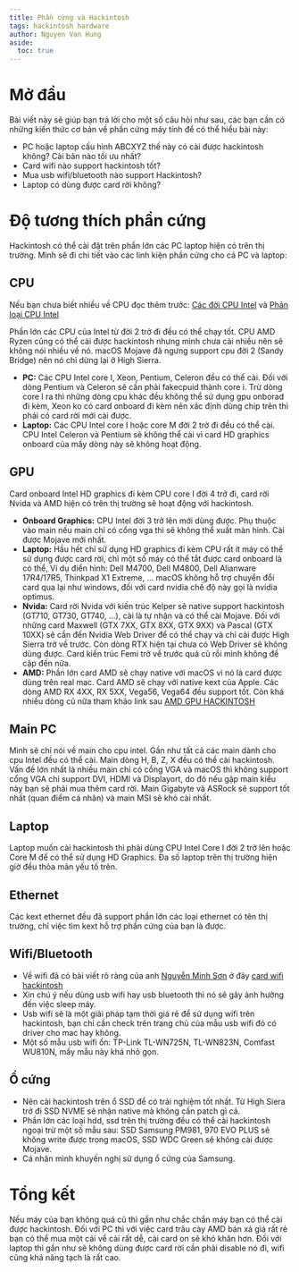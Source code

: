 ```yaml
---
title: Phần cứng và Hackintosh
tags: hackintosh hardware
author: Nguyen Van Hung
aside:
  toc: true
---
```

# Mở đầu
Bài viết này sẽ giúp bạn trả lời cho một số câu hỏi như sau, các bạn cần có những kiến thức cơ bản về phần cứng máy tính để có thể hiểu bài này:
- PC hoặc laptop cấu hình ABCXYZ thế này có cài được hackintosh không? Cài bản nào tối ưu nhất?
- Card wifi nào support hackintosh tốt?
- Mua usb wifi/bluetooth nào support Hackintosh?
- Laptop có dùng được card rời không?

# Độ tương thích phần cứng
Hackintosh có thể cài đặt trên phần lớn các PC laptop hiện có trên thị trường. Mình sẽ đi chi tiết vào các linh kiện phần cứng cho cả PC và laptop:

## CPU
  Nếu bạn chưa biết nhiều về CPU đọc thêm trước:
    [Các đời CPU Intel](https://www.phucanh.vn/nhung-dieu-ban-can-biet-ve-cac-dong-cpu-intel-tren-may-tinh.html) và
    [Phân loại CPU Intel](https://laptop88.vn/cac-doi-cpu-cua-intel-va-giai-ma-cach-dat-ten-cpu/a63.html)

  Phần lớn các CPU của Intel từ đời 2 trở đi đều có thể chạy tốt. CPU AMD Ryzen cũng có thể cài được hackintosh nhưng mình chưa cài nhiều nên sẽ không nói nhiều về nó. macOS Mojave đã ngưng support cpu đời 2 (Sandy Bridge) nên nó chỉ dừng lại ở High Sierra.
  - __PC:__ Các CPU Intel core I, Xeon, Pentium, Celeron đều có thể cài. Đối với dòng Pentium và Celeron sẽ cần phải fakecpuid thành core i. Trừ dòng core I ra thì những dòng cpu khác đều không thể sử dụng gpu onborad đi kèm, Xeon ko có card onboard đi kèm nên xác định dùng chip trên thì phải có card rời mới cài được.
  - __Laptop:__ Các CPU Intel core I hoặc core M đời 2 trở đi đều có thể cài. CPU Intel Celeron và Pentium sẽ không thể cài vì card HD graphics onboard của mấy dòng này sẽ không hoạt động.

## GPU
  Card onboard Intel HD graphics đi kèm CPU core I đời 4 trở đi, card rời Nvida và AMD hiện có trên thị trường sẽ hoạt động với hackintosh.
  - __Onboard Graphics:__ CPU Intel đời 3 trở lên mới dùng được. Phụ thuộc vào main nếu main chỉ có cổng vga thì sẽ không thể xuất màn hình. Cài được Mojave mới nhất.
  - __Laptop:__ Hầu hết chỉ sử dụng HD graphics đi kèm CPU rất ít máy có thể sử dụng được card rời, chỉ một số máy có thể tắt được card onboard là có thể, Ví dụ điển hình: Dell M4700, Dell M4800, Dell Alianware 17R4/17R5, Thinkpad X1 Extreme, ... macOS không hỗ trợ chuyển đổi card qua lại như windows, đối với card nvidia chế độ này gọi là nvidia optimus.
  - __Nvida:__ Card rời Nvida với kiến trúc Kelper sẽ native support hackintosh (GT710, GT730, GT740, ...), cài là tự nhận và có thể cài Mojave. Đối với những card Maxwell (GTX 7XX, GTX 8XX, GTX 9XX) và Pascal (GTX 10XX) sẽ cần đến Nvidia Web Driver để có thể chạy và chỉ cài được High Sierra trở về trước. Còn dòng RTX hiện tại chưa có Web Driver sẽ không dùng được. Card kiến trúc Femi trở về trước quá cũ rồi mình không đề cập đến nữa.
  - __AMD:__ Phần lớn card AMD sẽ chạy native với macOS vì nó là card được dùng trên real mac. Card AMD sẽ chạy với native kext của Apple. Các dòng AMD RX 4XX, RX 5XX, Vega56, Vega64 đều support tốt. Còn khá nhiều dòng cũ nữa tham khảo link sau [AMD GPU HACKINTOSH](https://www.tonymacx86.com/threads/radeon-compatibility-guide-ati-amd-graphics-cards.171291/)

## Main PC
  Mình sẽ chỉ nói về main cho cpu intel. Gần như tất cả các main dành cho cpu Intel đều có thể cài. Main dòng H, B, Z, X đều có thể cài hackintosh. Vấn đề lớn nhất là nhiều main chỉ có cổng VGA và macOS thì không support cổng VGA chỉ support DVI, HDMI và Displayort, do đó nếu gặp main kiểu này bạn sẽ phải mua thêm card rời. Main Gigabyte và ASRock sẽ support tốt nhất (quan điểm cá nhân) và main MSI sẽ khó cài nhất.

## Laptop
  Laptop muốn cài hackintosh thì phải dùng CPU Intel Core I đời 2 trở lên hoặc Core M để có thể sử dụng HD Graphics. Đa số laptop trên thị trường hiện giờ đều thỏa mãn yếu tố trên.

## Ethernet
  Các kext ethernet đều đã support phần lớn các loại ethernet có tên thị trường, chỉ việc tìm kext hỗ trợ phần cứng của bạn là được.

## Wifi/Bluetooth
  - Về wifi đã có bài viết rõ ràng của anh [Nguyễn Minh Sơn](https://www.facebook.com/son01490517) ở đây [card wifi hackintosh](https://caidatmacos.com/tu-van-phan-cung/card-wifi-hackintosh/)
  - Xin chú ý nếu dùng usb wifi hay usb bluetooth thì nó sẽ gây ảnh hưởng đến việc sleep máy.
  - Usb wifi sẽ là một giải pháp tạm thời giá rẻ để sử dụng wifi trên hackintosh, bạn chỉ cần check trên trang chủ của mẫu usb wifi đó có driver cho mac hay không.
  - Một số mẫu usb wifi ổn: TP-Link TL-WN725N, TL-WN823N, Comfast WU810N, mấy mẫu này khá nhỏ gọn.

## Ổ cứng
  - Nên cài hackintosh trên ổ SSD để có trải nghiệm tốt nhất. Từ High Siera trở đi SSD NVME sẽ nhận native mà không cần patch gì cả.
  - Phần lớn các loại hdd, ssd trên thị trường đều có thể cài hackintosh ngoại trừ một số mẫu sau: SSD Samsung PM981, 970 EVO PLUS sẽ không write được trong macOS, SSD WDC Green sẽ không cài được Mojave.
  - Cá nhân mình khuyến nghị sử dụng ổ cứng của Samsung.

# Tổng kết
  Nếu máy của bạn không quá cũ thì gần như chắc chắn máy bạn có thể cài được hackintosh. Đối với PC thì với việc card trâu cày AMD bán xả giá rất rẻ bạn có thể mua một cái về cài rất dễ, cài card on sẽ khó khăn hơn. Đối với laptop thì gần như sẽ không dùng được card rời cần phải disable nó đi, wifi cũng khả năng tạch là rất cao.

